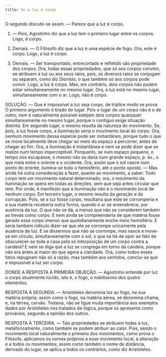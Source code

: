 ```yaml
---
title: Se a luz é corpo
---
```


O segundo discute-se assim. — Parece que a luz é corpo.  

1. — Pois, Agostinho diz que a luz tem o primeiro lugar entre os corpos. Logo, é corpo.  

2. Demais. — O Filósofo diz que a luz é uma espécie de fogo. Ora, este é corpo. Logo, a luz é corpo.  

3. Demais. — Ser transportado, entrecortado e refletido são propriedade dos corpos. Ora, todas essas propriedades, que só aos corpos convém, se atribuem à luz ou aos seus raios, pois, os diversos raios se conjugam ou separam, como diz Dionísio, o que também só aos corpos pode convir. Logo, a luz é corpo.  Mas, em contrário, dois corpos não podem estar simultaneamente no mesmo lugar. Ora, a luz está no mesmo lugar, simultaneamente com o ar. Logo, não é corpo. 

SOLUÇÃO. — Que é impossível a luz seja corpo, de tríplice modo se prova. O primeiro argumento é tirado do lugar. Pois o lugar de um corpo não é o de outro; nem é naturalmente possível estejam dois corpos quaisquer simultaneamente no mesmo lugar, porque o contíguo exige situação distinta.  Em segundo lugar, o mesmo resulta da natureza do movimento. Se, pois, a luz fosse corpo, a iluminação seria o movimento local do corpo. Ora, nenhum movimento dessa espécie pode ser instantâneo, porque tudo o que se move localmente deve chegar ao meio do espaço a percorrer, antes de chegar ao fim. Ora, a iluminação é instantânea e nem se pode dizer que se realize num tempo imperceptível. Porquanto, se num espaço pequeno, o tempo nos escapasse, o mesmo não se daria num grande espaço, p. ex., o que meia entre o oriente e o ocidente. Ora, assim que o sol nasce num ponto do oriente, ilumina-se todo o hemisfério, até o ponto oposto. — Mas ainda há outra consideração a fazer, quanto ao movimento, a saber. Todo corpo tem um movimento natural determinado; ora, o movimento da iluminação se opera em todas as direções, sem que seja antes circular que reto. Por onde, é manifesto que a iluminação não é o movimento local de nenhum corpo.  Em terceiro lugar, o mesmo resulta da geração e da corrupção. Pois, se a luz fosse corpo, resultaria que este se corromperia e a sua matéria receberia outra forma, quando o ar se entenebrece, por ausência da luz. O que não se dá, a menos que não se considerem também as trevas como corpo. E nem ainda se compreenderia de que matéria fosse gerado esse corpo imenso que quotidianamente enche meio hemisfério. E seria também ridículo dizer-se que ele se corrompe unicamente pela ausência de luz. E se dissermos que não se corrompe, mas nasce e move-se em círculo, simultaneamente com o sol, o que se há de opor ao fato de obscurecer-se toda a casa pela só interposição de um corpo contra a candeia? E nem se diga que a luz se congrega em torno da candeia, porque não era antes aí maior do que agora a claridade. Ora, como todos esses fatos repugnam não só à razão, mas também aos sentidos, conclui-se que é impossível a luz ser corpo.  

DONDE A RESPOSTA À PRIMEIRA OBJEÇÃO. — Agostinho entende por luz o corpo atualmente lúcido, isto é, o fogo, o nobilíssimo dos quatro elementos.  

RESPOSTA À SEGUNDA. — Aristóteles denomina luz ao fogo, na sua matéria própria; assim como o fogo, na matéria aérea, se denomina chama, e, na térrea, carvão. Todavia, não se ligue muita importância aos exemplos dados por Aristóteles nos tratados de lógica, porque os apresenta como prováveis, segundo a opinião dos outros.  

RESPOSTA À TERCEIRA. — Tais propriedades se atribuem todas à luz, metaforicamente, como também se podem atribuir ao calor. Pois, sendo o movimento local naturalmente o primeiro dos movimentos, como prova o Filósofo, aplicamos os nomes próprios a esse movimento local, à alteração e a todos os movimentos; assim como também o nome de distância, derivado do lugar, se aplica a todos os contrários, como diz Aristóteles.